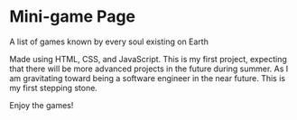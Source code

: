 # Mini-game Page

A list of games known by every soul existing on Earth

Made using HTML, CSS, and JavaScript. This is my first project, expecting that there will be more advanced projects in the future during summer. As I am gravitating toward being a software engineer in the near future. This is my first stepping stone.

Enjoy the games!
